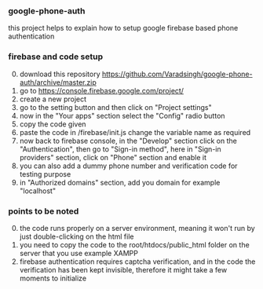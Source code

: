 ### google-phone-auth ###
  this project helps to explain how to setup google firebase based phone authentication

### firebase and code setup ###
  0. download this repository https://github.com/Varadsingh/google-phone-auth/archive/master.zip
  1. go to https://console.firebase.google.com/project/
  2. create a new project
  3. go to the setting button and then click on "Project settings"
  4. now in the "Your apps" section select the "Config" radio button
  5. copy the code given
  6. paste the code in /firebase/init.js change the variable name as required
  10. now back to firebase console, in the "Develop" section click on the "Authentication", then go to "Sign-in method", here in "Sign-in providers" section, click on "Phone" section and enable it
  11. you can also add a dummy phone number and verification code for testing purpose
  12. in "Authorized domains" section, add you domain for example "localhost"
  
### points to be noted ###
  0. the code runs properly on a server environment, meaning it won't run by just double-clicking on the html file
  1. you need to copy the code to the root/htdocs/public_html folder on the server that you use example XAMPP
  2. firebase authentication requires captcha verification, and in the code the verification has been kept invisible, therefore it might take a few moments to initialize
